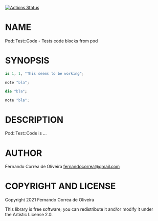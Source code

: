 [![Actions Status](https://github.com/FCO/Pod-Test-Code/workflows/test/badge.svg)](https://github.com/FCO/Pod-Test-Code/actions)

NAME
====

Pod::Test::Code - Tests code blocks from pod

SYNOPSIS
========

```raku
is 1, 1, "This seems to be working";
```

```raku
note "bla";
```

```raku
die "bla";
```

```raku
note "bla";
```

DESCRIPTION
===========

Pod::Test::Code is ...

AUTHOR
======

Fernando Correa de Oliveira <fernandocorrea@gmail.com>

COPYRIGHT AND LICENSE
=====================

Copyright 2021 Fernando Correa de Oliveira

This library is free software; you can redistribute it and/or modify it under the Artistic License 2.0.

